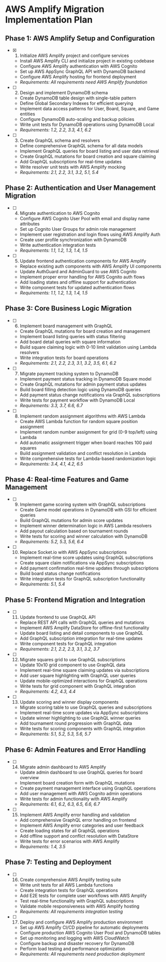 # AWS Amplify Migration Implementation Plan

## Phase 1: AWS Amplify Setup and Configuration

- [x] 1. Initialize AWS Amplify project and configure services
  - Install AWS Amplify CLI and initialize project in existing codebase
  - Configure AWS Amplify authentication with AWS Cognito
  - Set up AWS AppSync GraphQL API with DynamoDB backend
  - Configure AWS Amplify hosting for frontend deployment
  - _Requirements: All requirements need AWS Amplify foundation_

- [ ] 2. Design and implement DynamoDB schema
  - Create DynamoDB table design with single-table pattern
  - Define Global Secondary Indexes for efficient querying
  - Implement data access patterns for User, Board, Square, and Game entities
  - Configure DynamoDB auto-scaling and backup policies
  - Write unit tests for DynamoDB operations using DynamoDB Local
  - _Requirements: 1.2, 2.2, 3.3, 4.1, 6.2_

- [ ] 3. Create GraphQL schema and resolvers
  - Define comprehensive GraphQL schema for all data models
  - Implement GraphQL queries for board listing and user data retrieval
  - Create GraphQL mutations for board creation and square claiming
  - Add GraphQL subscriptions for real-time updates
  - Write resolver unit tests with AWS Amplify mocking
  - _Requirements: 2.1, 2.2, 3.1, 3.2, 5.1, 5.4_

## Phase 2: Authentication and User Management Migration

- [ ] 4. Migrate authentication to AWS Cognito
  - Configure AWS Cognito User Pool with email and display name attributes
  - Set up Cognito User Groups for admin role management
  - Implement user registration and login flows using AWS Amplify Auth
  - Create user profile synchronization with DynamoDB
  - Write authentication integration tests
  - _Requirements: 1.1, 1.2, 1.3, 1.4, 1.5_

- [ ] 5. Update frontend authentication components for AWS Amplify
  - Replace existing auth components with AWS Amplify UI components
  - Update AuthGuard and AdminGuard to use AWS Cognito
  - Implement proper error handling for AWS Cognito auth flows
  - Add loading states and offline support for authentication
  - Write component tests for updated authentication flows
  - _Requirements: 1.1, 1.2, 1.3, 1.4, 1.5_

## Phase 3: Core Business Logic Migration

- [ ] 6. Implement board management with GraphQL
  - Create GraphQL mutations for board creation and management
  - Implement board listing queries with status filtering
  - Add board detail queries with square information
  - Build square claiming logic with 0-10 limit validation using Lambda resolvers
  - Write integration tests for board operations
  - _Requirements: 2.1, 2.2, 2.3, 3.1, 3.2, 3.5, 6.1, 6.2_

- [ ] 7. Migrate payment tracking system to DynamoDB
  - Implement payment status tracking in DynamoDB Square model
  - Create GraphQL mutations for admin payment status updates
  - Build board filling detection logic using DynamoDB queries
  - Add payment status change notifications via GraphQL subscriptions
  - Write tests for payment workflow with DynamoDB Local
  - _Requirements: 3.3, 3.7, 6.6, 6.7_

- [ ] 8. Implement random assignment algorithms with AWS Lambda
  - Create AWS Lambda function for random square position assignment
  - Implement random number assignment for grid (0-9 top/left) using Lambda
  - Add automatic assignment trigger when board reaches 100 paid squares
  - Build assignment validation and conflict resolution in Lambda
  - Write comprehensive tests for Lambda-based randomization logic
  - _Requirements: 3.4, 4.1, 4.2, 6.5_

## Phase 4: Real-time Features and Game Management

- [ ] 9. Implement game scoring system with GraphQL subscriptions
  - Create Game model operations in DynamoDB with GSI for efficient queries
  - Build GraphQL mutations for admin score updates
  - Implement winner determination logic in AWS Lambda resolvers
  - Add payout calculation based on tournament rounds
  - Write tests for scoring and winner calculation with DynamoDB
  - _Requirements: 5.2, 5.3, 5.6, 6.4_

- [ ] 10. Replace Socket.io with AWS AppSync subscriptions
  - Implement real-time score updates using GraphQL subscriptions
  - Create square claim notifications via AppSync subscriptions
  - Add payment confirmation real-time updates through subscriptions
  - Build board status change notifications
  - Write integration tests for GraphQL subscription functionality
  - _Requirements: 5.1, 5.4_

## Phase 5: Frontend Migration and Integration

- [ ] 11. Update frontend to use GraphQL API
  - Replace REST API calls with GraphQL queries and mutations
  - Implement AWS Amplify DataStore for offline-first functionality
  - Update board listing and detail components to use GraphQL
  - Add GraphQL subscription integration for real-time updates
  - Write component tests for GraphQL integration
  - _Requirements: 2.1, 2.2, 2.3, 3.1, 3.2, 3.7_

- [ ] 12. Migrate squares grid to use GraphQL subscriptions
  - Update 10x10 grid component to use GraphQL data
  - Implement real-time square claiming updates via subscriptions
  - Add user square highlighting with GraphQL user queries
  - Update mobile-optimized interactions for GraphQL operations
  - Write tests for grid component with GraphQL integration
  - _Requirements: 4.2, 4.3, 4.4_

- [ ] 13. Update scoring and winner display components
  - Migrate scoring table to use GraphQL queries and subscriptions
  - Implement real-time score updates via AppSync subscriptions
  - Update winner highlighting to use GraphQL winner queries
  - Add tournament round progression with GraphQL data
  - Write tests for scoring components with GraphQL integration
  - _Requirements: 5.1, 5.2, 5.3, 5.6, 5.7_

## Phase 6: Admin Features and Error Handling

- [ ] 14. Migrate admin dashboard to AWS Amplify
  - Update admin dashboard to use GraphQL queries for board overview
  - Implement board creation form with GraphQL mutations
  - Create payment management interface using GraphQL operations
  - Add user management with AWS Cognito admin operations
  - Write tests for admin functionality with AWS Amplify
  - _Requirements: 6.1, 6.2, 6.3, 6.5, 6.6, 6.7_

- [ ] 15. Implement AWS Amplify error handling and validation
  - Add comprehensive GraphQL error handling on frontend
  - Implement AWS Amplify error categories and user feedback
  - Create loading states for all GraphQL operations
  - Add offline support and conflict resolution with DataStore
  - Write tests for error scenarios with AWS Amplify
  - _Requirements: 1.4, 3.5_

## Phase 7: Testing and Deployment

- [ ] 16. Create comprehensive AWS Amplify testing suite
  - Write unit tests for all AWS Lambda functions
  - Create integration tests for GraphQL operations
  - Add E2E tests for complete user workflows with AWS Amplify
  - Test real-time functionality with GraphQL subscriptions
  - Validate mobile responsiveness with AWS Amplify hosting
  - _Requirements: All requirements integration testing_

- [ ] 17. Deploy and configure AWS Amplify production environment
  - Set up AWS Amplify CI/CD pipeline for automatic deployments
  - Configure production AWS Cognito User Pool and DynamoDB tables
  - Set up monitoring and logging with AWS CloudWatch
  - Configure backup and disaster recovery for DynamoDB
  - Perform load testing and performance optimization
  - _Requirements: All requirements need production deployment_